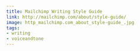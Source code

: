 ```yaml
---
title: Mailchimp Writing Style Guide
link: http://mailchimp.com/about/style-guide/
image: http_mailchimp.com_about_style-guide_.jpg
tags:
- writing
- voiceandtone
---
```

